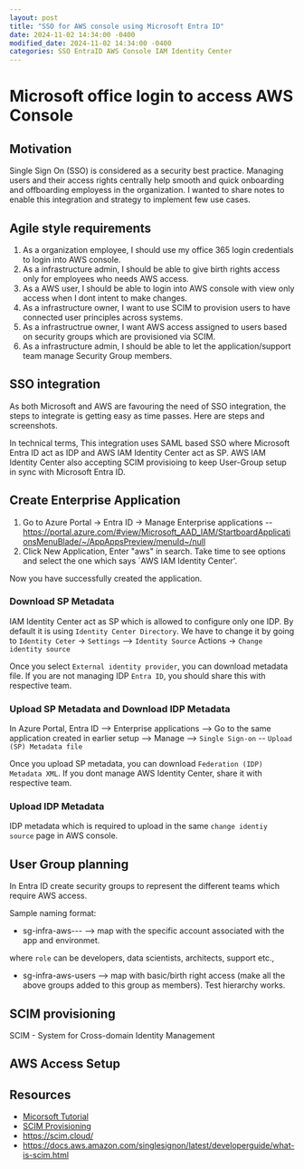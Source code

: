 ```yaml
---
layout: post
title: "SSO for AWS console using Microsoft Entra ID"
date: 2024-11-02 14:34:00 -0400
modified_date: 2024-11-02 14:34:00 -0400
categories: SSO EntraID AWS Console IAM Identity Center
---
```


# Microsoft office login to access AWS Console 

## Motivation
Single Sign On (SSO) is considered as a security best practice. Managing users and their access rights centrally help smooth and quick onboarding and offboarding employess in the organization. I wanted to share notes to enable this integration and strategy to implement few use cases.

## Agile style requirements
1. As a organization employee, I should use my office 365 login credentials to login into AWS console.
1. As a infrastructure admin, I should be able to give birth rights access only for employees who needs AWS access.
1. As a AWS user, I should be able to login into AWS console with view only access when I dont intent to make changes.
1. As a infrastructure owner, I want to use SCIM to provision users to have connected user principles across systems.
1. As a infrastructrue owner, I want AWS access assigned to users based on security groups which are provisioned via SCIM.
1. As a infrastructure admin, I should be able to let the application/support team manage Security Group members.

## SSO integration
As both Microsoft and AWS are favouring the need of SSO integration, the steps to integrate is getting easy as time passes. Here are steps and screenshots.

In technical terms, This integration uses SAML based SSO where Microsoft Entra ID act as IDP and AWS IAM Identity Center act as SP. AWS IAM Identity Center also accepting SCIM provisioing to keep User-Group setup in sync with Microsoft Entra ID.

## Create Enterprise Application

1. Go to Azure Portal -> Entra ID -> Manage Enterprise applications -- https://portal.azure.com/#view/Microsoft_AAD_IAM/StartboardApplicationsMenuBlade/~/AppAppsPreview/menuId~/null
2. Click New Application, Enter "aws" in search. Take time to see options and select the one which says `AWS IAM Identity Center'. 

Now you have successfully created the application. 

### Download SP Metadata
IAM Identity Center act as SP which is allowed to configure only one IDP. By default it is using `Identity Center Directory`. We have to change it by going to `Identity Ceter` -> `Settings` -->   `Identity Source` Actions -> `Change identity source`

Once you  select `External identity provider`, you can download metadata file. If you are not managing IDP `Entra ID`, you should share this with respective team.

### Upload SP Metadata and Download IDP Metadata 
In Azure Portal, Entra ID --> Enterprise applications --> Go to the same application created in earlier setup --> Manage --> `Single Sign-on` -- `Upload (SP) Metadata file` 

Once you upload SP metadata, you can download `Federation (IDP) Metadata XML`.
If you dont manage AWS Identity Center, share it with respective team.

### Upload IDP Metadata
IDP metadata which is required to upload in the same `change identiy source` page in AWS console.

## User Group planning

In Entra ID create security groups to represent the different teams which require AWS access.

Sample naming format:

* sg-infra-aws-<APP>-<ENV>-<role> --> map with the specific account associated with the app and environmet.

where `role` can be developers, data scientists, architects, support etc.,

* sg-infra-aws-users --> map with basic/birth right access (make all the above groups added to this group as members). Test hierarchy works.


## SCIM provisioning

SCIM - System for Cross-domain Identity Management


## AWS Access Setup


## Resources
- [Micorsoft Tutorial](https://learn.microsoft.com/en-us/entra/identity/saas-apps/aws-single-sign-on-tutorial)
- [SCIM Provisioning](https://learn.microsoft.com/en-us/entra/identity/saas-apps/aws-single-sign-on-provisioning-tutorial)
- https://scim.cloud/
- https://docs.aws.amazon.com/singlesignon/latest/developerguide/what-is-scim.html
